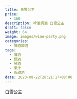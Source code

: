 ```yaml
---
title: 白雪公主
price:
  - 160
description: 啤酒調酒 白雪公主
draft: false
weight: 64
image: images/wine-party.png
categories:
  - 啤酒調酒
tags:
  - 啤酒
  - 調酒
  - 琴酒
  - 果汁
  - 香甜酒
date: 2023-08-22T20:21:17+08:00
---
```


 白雪公主
